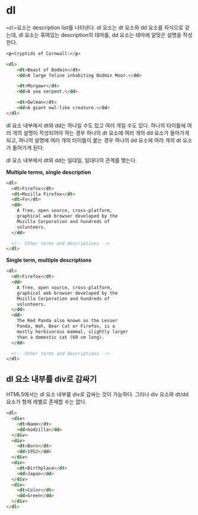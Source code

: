 # dl

`<dl>`요소는 description list를 나타낸다. dl 요소는 dt 요소와 dd 요소를 자식으로 갖는데, dl 요소는 묶여있는 description의 테마를, dd 요소는 테마에 알맞은 설명을 작성한다.



```html
<p>Cryptids of Cornwall:</p>

<dl>
    <dt>Beast of Bodmin</dt>
    <dd>A large feline inhabiting Bodmin Moor.</dd>

    <dt>Morgawr</dt>
    <dd>A sea serpent.</dd>

    <dt>Owlman</dt>
    <dd>A giant owl-like creature.</dd>
</dl>
```



dl 요소 내부에서 dt와 dd는 하나일 수도 있고 여러 개일 수도 있다. 하나의 타이틀에 여러 개의 설명이 작성되어야 하는 경우 하나의 dt 요소에 여러 개의 dd 요소가 들어가게 되고, 하나의 설명에 여러 개의 타이틀이 붙는 경우 하나의 dd 요소에 여러 개의 dt 요소가 들어가게 된다.

dl 요소 내부에서 dt와 dd는 일대일, 일대다의 관계를 맺는다.



**Multiple terms, single description**

```html
<dl>
  <dt>Firefox</dt>
  <dt>Mozilla Firefox</dt>
  <dt>Fx</dt>
  <dd>
    A free, open source, cross-platform,
    graphical web browser developed by the
    Mozilla Corporation and hundreds of
    volunteers.
  </dd>

  <!-- Other terms and descriptions -->
</dl>
```



**Single term, multiple descriptions**

```html
<dl>
  <dt>Firefox</dt>
  <dd>
    A free, open source, cross-platform,
    graphical web browser developed by the
    Mozilla Corporation and hundreds of
    volunteers.
  </dd>
  <dd>
    The Red Panda also known as the Lesser
    Panda, Wah, Bear Cat or Firefox, is a
    mostly herbivorous mammal, slightly larger
    than a domestic cat (60 cm long).
  </dd>

  <!-- Other terms and descriptions -->
</dl>
```



## dl 요소 내부를 div로 감싸기

HTML5에서는 dl 요소 내부를 div로 감싸는 것이 가능하다. 그러나 div 요소와 dt/dd 요소가 형제 레벨로 존재할 수는 없다.

```html
<dl>
  <div>
    <dt>Name</dt>
    <dd>Godzilla</dd>
  </div>
  <div>
    <dt>Born</dt>
    <dd>1952</dd>
  </div>
  <div>
    <dt>Birthplace</dt>
    <dd>Japan</dd>
  </div>
  <div>
    <dt>Color</dt>
    <dd>Green</dd>
  </div>
</dl>
```

